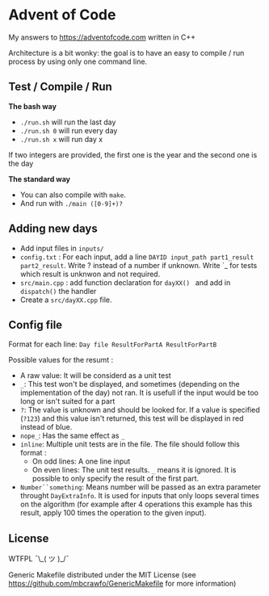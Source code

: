 # Advent of Code

My answers to https://adventofcode.com written in C++

Architecture is a bit wonky: the goal is to have an easy to compile / run process by using only one command line.

## Test / Compile / Run

**The bash way**
- `./run.sh` will run the last day
- `./run.sh 0` will run every day
- `./run.sh x` will run day x

If two integers are provided, the first one is the year and the second one is the day

**The standard way**
- You can also compile with `make`.
- And run with `./main ([0-9]+)?`

## Adding new days

- Add input files in `inputs/`
- `config.txt` : For each input, add a line `DAYID input_path part1_result part2_result`. Write ? instead of a number if unknown. Write `\_ for tests which result is unknwon and not required.
- `src/main.cpp` : add function declaration for `dayXX() ` and add in `dispatch()` the handler
- Create a `src/dayXX.cpp` file.

## Config file

Format for each line: `Day file ResultForPartA ResultForPartB`

Possible values for the resumt :
- A raw value: It will be considerd as a unit test
- `_`: This test won't be displayed, and sometimes (depending on the implementation of the day) not ran. It is usefull if the input would be too long or isn't suited for a part
- `?`: The value is unknown and should be looked for. If a value is specified (`?123`) and this value isn't returned, this test will be displayed in red instead of blue.
- `nope_`: Has the same effect as `_`
- `inline`: Multiple unit tests are in the file. The file should follow this format :
    - On odd lines: A one line input
    - On even lines: The unit test results. `_` means it is ignored. It is possible to only specify the result of the first part.
- `Number``something`: Means number will be passed as an extra parameter throught `DayExtraInfo`. It is used for inputs that only loops several times on the algorithm (for example after 4 operations this example has this result, apply 100 times the operation to the given input).

## License

WTFPL ¯\\\_( ツ )\_/¯

Generic Makefile distributed under the MIT License (see https://github.com/mbcrawfo/GenericMakefile for more information)
